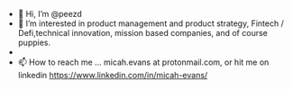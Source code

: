 - 👋 Hi, I’m @peezd
- 👀 I’m interested in product management and product strategy, Fintech / Defi,technical innovation, mission based companies, and of course puppies.
- 
- 📫 How to reach me ... micah.evans at protonmail.com, or hit me on linkedin https://www.linkedin.com/in/micah-evans/ 

<!---
peezd/peezd is a ✨ special ✨ repository because its `README.md` (this file) appears on your GitHub profile.
You can click the Preview link to take a look at your changes.
--->
